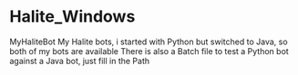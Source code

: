 # Halite_Windows
MyHaliteBot
My Halite bots, i started with Python but switched to Java, so both of my bots are available
There is also a Batch file to test a Python bot against a Java bot, just fill in the Path

